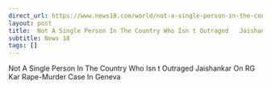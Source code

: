 ```yaml
---
direct_url: https://www.news18.com/world/not-a-single-person-in-the-country-who-isnt-outraged-jaishankar-on-rg-kar-rape-murder-case-in-geneva-9049919.html
layout: post
title:  Not A Single Person In The Country Who Isn t Outraged   Jaishankar On RG Kar Rape-Murder Case In Geneva
subtitle: News 18
tags: []
---
```


 Not A Single Person In The Country Who Isn t Outraged   Jaishankar On RG Kar Rape-Murder Case In Geneva
